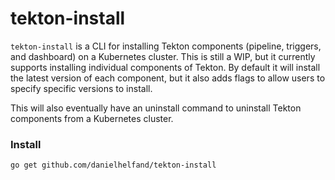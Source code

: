 # tekton-install

`tekton-install` is a CLI for installing Tekton components (pipeline, triggers, and dashboard) on a Kubernetes cluster. This is still a WIP, but it currently supports installing individual components of Tekton. By default it will install the latest version of each component, but it also adds flags to allow users to specify specific versions to install.

This will also eventually have an uninstall command to uninstall Tekton components from a Kubernetes cluster. 

### Install

```
go get github.com/danielhelfand/tekton-install
```
